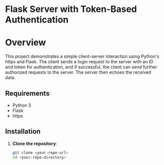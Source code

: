 # Flask Server with Token-Based Authentication

# Overview
This project demonstrates a simple client-server interaction using Python's httpx and Flask. The client sends a login request to the server with an ID and token for authentication, and if successful, the client can send further authorized requests to the server. The server then echoes the received data.

## Requirements
- Python 3
- Flask
- httpx

## Installation

1. **Clone the repository**:
   ```bash
   git clone <your-repo-url>
   cd <your-repo-directory>
